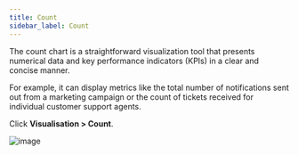 ```yaml
---
title: Count
sidebar_label: Count
---
```


The count chart is a straightforward visualization tool that presents numerical data and key performance indicators (KPIs) in a clear and concise manner. 

For example, it can display metrics like the total number of notifications sent out from a marketing campaign or the count of tickets received for individual customer support agents.

Click **Visualisation > Count**.

![image](https://imgur.com/u5n0CcP.png)
